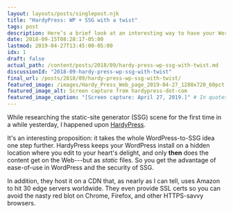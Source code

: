 ```yaml
---
layout: layouts/posts/singlepost.njk
title: "HardyPress: WP + SSG with a twist"
tags: post
description: Here’s a brief look at an interesting way to have your WordPress cake and eat your SSG site, too—or something like that.
date: 2018-09-15T08:28:17-05:00
lastmod: 2019-04-27T13:45:00-05:00
idx: 1
draft: false
actual_path: /content/posts/2018/09/hardy-press-wp-ssg-with-twist.md
discussionId: "2018-09-hardy-press-wp-ssg-with-twist"
final_url: /posts/2018/09/hardy-press-wp-ssg-with-twist/
featured_image: /images/Hardy_Press_Web_page_2019-04-27_1280x720_60pct.jpg
featured_image_alt: Screen capture from hardypress-dot-com
featured_image_caption: "[Screen capture: April 27, 2019.]" # In quotes to allow brackets
---
```


While researching the static-site generator (SSG) scene for the first time in a while yesterday, I happened upon  [HardyPress](https://www.hardypress.com).

It's an interesting proposition: it takes the whole WordPress-to-SSG idea one step further. HardyPress keeps your WordPress install on a hidden location where you edit to your heart's delight, and only **then** does the content get on the Web---but as *static* files. So you get the advantage of ease-of-use in WordPress and the security of SSG.

In addition, they host it on a CDN that, as nearly as I can tell, uses Amazon to hit 30 edge servers worldwide. They even provide SSL certs so you can avoid the nasty red blot on Chrome, Firefox, and other HTTPS-savvy browsers.
